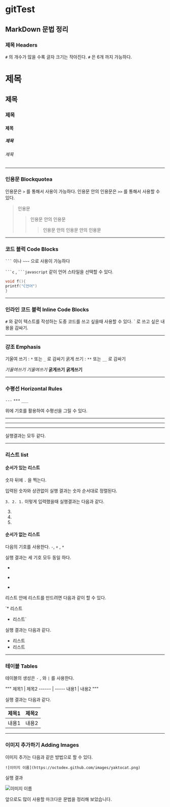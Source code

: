# gitTest

## MarkDown 문법 정리 

### 제목 Headers

`#` 의 개수가 많을 수록 글자 크기는 작아진다.
`#` 은 6개 까지 가능하다.

# 제목
## 제목 
### 제목 
#### 제목 
##### 제목 
###### 제목 

---

### 인용문 Blockquotea

인용문은 `>` 를 통해서 사용이 가능하다. 
인용문 안의 인용문은 `>>`  를 통해서 사용할 수 있다.

>인용문
>>인용문 안의 인용문
>>> 인용문 안의 인용문 안의 인용문

---

### 코드 블럭 Code Blocks

` ``` ` 이나 `~~~` 으로 사용이 가능하다

` ```c `  ,  ` ```javascript `   같이 언어 스타일을 선택할 수 있다.

```c 
void f(){
printf("C언어")
}
```
---

### 인라인 코드 블럭  Inline Code Blocks

` # ` 와 같이 텍스트를 작성하는 도중 코드를 쓰고 싶을때 사용할 수 있다.
` 로 쓰고 싶은 내용을 감싸기.

---

### 강조 Emphasis

기울여 쓰기 : `*` 또는  `_` 로 감싸기
굵게 쓰기 : `**` 또는  `__` 로 감싸기

*기울여쓰기* _기울여쓰기_
**굵게쓰기**  __굵게쓰기__

---

### 수평선  Horizontal Rules

`---`
`***`
`___`

위에 기호를 활용하여 수평선을 그릴 수 있다.

---
***
___

실행결과는 모두 같다.


---


### 리스트 list

#### 순서가 있는 리스트 

숫자 뒤에 `.` 을 찍는다. 

입력된 숫자와 상관없이 실행 결과는 숫자 순서대로 정렬된다.

`3.
2.
1.` 
이렇게 입력했을때 실행결과는 다음과 같다.

3.
2.
1.

#### 순서가 없는 리스트 

다음의 기호를 사용한다. 
`-`,  `+` , `*`

실행 결과는 세 기호 모두 동일 하다.

*
-
+

리스트 안에 리스트를 만드려면 다음과 같이 할 수 있다. 

`* 리스트
* 리스트`

실행 결과는 다음과 같다.

* 리스트
* 리스트 

---

### 테이블 Tables

테이블의 생성은 `-` , 와 `|` 를 사용한다.

"""
제목1 | 제목2
------ | -----
내용1 |  내용2
"""

실행 결과는 다음과 같다.

제목1 | 제목2
------ | -----
내용1 |  내용2

---

### 이미지 추가하기 Adding Images

이미지 추가는 다음과 같은 방법으로 할 수 있다.

`
![이미지 이름](https://octodex.github.com/images/yaktocat.png)
`

실행 결과 

![이미지 이름 ](https://octodex.github.com/images/yaktocat.png)



앞으로도 많이 사용할 마크다운 문법을 정리해 보았습니다.





